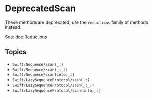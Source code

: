 # DeprecatedScan

These methods are deprecated; use the `reductions` family of methods instead.

See: <doc:Reductions>

## Topics

- ``Swift/Sequence/scan(_:)``
- ``Swift/Sequence/scan(_:_:)``
- ``Swift/Sequence/scan(into:_:)``
- ``Swift/LazySequenceProtocol/scan(_:)``
- ``Swift/LazySequenceProtocol/scan(_:_:)``
- ``Swift/LazySequenceProtocol/scan(into:_:)``
